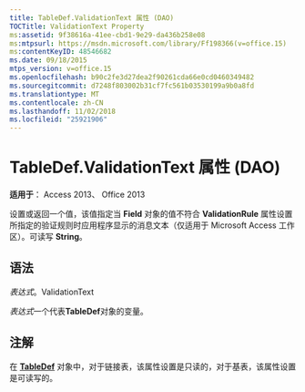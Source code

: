 ```yaml
---
title: TableDef.ValidationText 属性 (DAO)
TOCTitle: ValidationText Property
ms:assetid: 9f38616a-41ee-cbd1-9e29-da436b258e08
ms:mtpsurl: https://msdn.microsoft.com/library/Ff198366(v=office.15)
ms:contentKeyID: 48546682
ms.date: 09/18/2015
mtps_version: v=office.15
ms.openlocfilehash: b90c2fe3d27dea2f90261cda66e0cd0460349482
ms.sourcegitcommit: d7248f803002b31cf7fc561b03530199a9b0a8fd
ms.translationtype: MT
ms.contentlocale: zh-CN
ms.lasthandoff: 11/02/2018
ms.locfileid: "25921906"
---
```

# <a name="tabledefvalidationtext-property-dao"></a>TableDef.ValidationText 属性 (DAO)


**适用于**： Access 2013、 Office 2013

设置或返回一个值，该值指定当 **Field** 对象的值不符合 **ValidationRule** 属性设置所指定的验证规则时应用程序显示的消息文本（仅适用于 Microsoft Access 工作区）。可读写 **String**。

## <a name="syntax"></a>语法

*表达式*。ValidationText

*表达式*一个代表**TableDef**对象的变量。

## <a name="remarks"></a>注解

在 **[TableDef](tabledef-object-dao.md)** 对象中，对于链接表，该属性设置是只读的，对于基表，该属性设置是可读写的。

